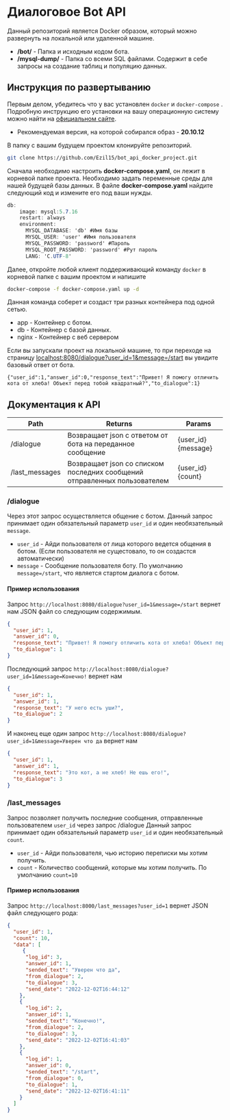 <h1>Диалоговое Bot API</h1>  
Данный репозиторий является Docker образом, который можно развернуть на локальной или удаленной машине.

- <b>/bot/</b> - Папка и исходным кодом бота.
- <b>/mysql-dump/</b> - Папка со всеми SQL файлами. Содержит в себе запросы на создание таблиц и популяцию данных.

## Инструкция по развертыванию 

Первым делом, убедитесь что у вас установлен  `docker` и `docker-compose` . Подробную инструкцию его установки на вашу операционную систему можно найти на [официальном сайте](https://docs.docker.com/engine/install/). 
- Рекомендуемая версия, на которой собирался образ - <b>20.10.12</b>

В папку с вашим будущем проектом клонируйте репозиторий.
```bash
git clone https://github.com/Ezil15/bot_api_docker_project.git
````

Сначала необходимо настроить <b>docker-compose.yaml</b>, он лежит в корневой папке проекта. 
Необходимо задать переменные среды для нашей будущей базы данных.
В файле <b>docker-compose.yaml</b> найдите следующий код и измените его под ваши нужды.
```csharp
db:
    image: mysql:5.7.16
    restart: always
    environment:
      MYSQL_DATABASE: 'db' #Имя базы
      MYSQL_USER: 'user' #Имя пользователя
      MYSQL_PASSWORD: 'password' #Пароль
      MYSQL_ROOT_PASSWORD: 'password' #Рут пароль
      LANG: 'C.UTF-8'
```

Далее, откройте любой клиент поддерживающий команду `docker` в корневой папке с вашим проектом и напишите
```bash
docker-compose -f docker-compose.yaml up -d
```
Данная команда соберет и создаст три разных контейнера под одной сетью. 
- app - Контейнер с ботом.
- db - Контейнер с базой данных.
- nginx - Контейнер c веб сервером

Если вы запускали проект на локальной машине, то при переходе на страницу [localhost:8080/dialogue?user_id=1&message=/start](http://localhost:8080/dialogue?user_id=1&message=/start) вы увидите базовый ответ от бота.
```
{"user_id":1,"answer_id":0,"response_text":"Привет! Я помогу отличить кота от хлеба! Объект перед тобой квадратный?","to_dialogue":1}
```

## Документация к API
| Path | Returns | Params |
| ------ | ------ | ------ |
| /dialogue | Возвращает json c ответом от бота на переданное сообщение |{user_id} {message} |
| /last_messages | Возвращает json cо списком последних сообщений отправленных пользователем |{user_id} {count} |



<h3>/dialogue</h3>

Через этот запрос осуществляется общение с ботом.
Данный запрос принимает один обязательный параметр `user_id` и один необязательный `message`. 
- `user_id` - Айди пользователя от лица которого ведется общения в ботом. (Если пользователя не сущестовало, то он создастся автоматически)
- `message` - Сообщение пользователя боту. По умолчанию `message=/start`, что является стартом диалога с ботом.

<h4>Пример использования</h4> 

Запрос `http://localhost:8080/dialogue?user_id=1&message=/start` вернет нам JSON файл со следующим содержимым.

```json
{
  "user_id": 1,
  "answer_id": 0,
  "response_text": "Привет! Я помогу отличить кота от хлеба! Объект перед тобой квадратный?",
  "to_dialogue": 1
}
```

Последующий запрос `http://localhost:8080/dialogue?user_id=1&message=Конечно!` вернет нам

```json
{
  "user_id": 1,
  "answer_id": 1,
  "response_text": "У него есть уши?",
  "to_dialogue": 2
}
```

И наконец еще один запрос `http://localhost:8080/dialogue?user_id=1&message=Уверен что да` вернет нам

```json
{
  "user_id": 1,
  "answer_id": 1,
  "response_text": "Это кот, а не хлеб! Не ешь его!",
  "to_dialogue": 3
}
```

<h3>/last_messages</h3>

Запрос позволяет получить последние сообщения, отправленные пользователем `user_id` через запрос /dialogue
Данный запрос принимает один обязательный параметр `user_id` и один необязательный `count`. 

- `user_id` - Айди пользователя, чью историю переписки мы хотим получить.
- `count` - Количество сообщений, которые мы хотим получить. По умолчанию `count=10`

<h4>Пример использования</h4> 

Запрос `http://localhost:8000/last_messages?user_id=1` вернет JSON файл следующего рода:

```json
{
  "user_id": 1,
  "count": 10,
  "data": [
     {
      "log_id": 3,
      "answer_id": 1,
      "sended_text": "Уверен что да",
      "from_dialogue": 2,
      "to_dialogue": 3,
      "send_date": "2022-12-02T16:44:12"
    },
    {
      "log_id": 2,
      "answer_id": 1,
      "sended_text": "Конечно!",
      "from_dialogue": 2,
      "to_dialogue": 3,
      "send_date": "2022-12-02T16:41:03"
    },
    {
      "log_id": 1,
      "answer_id": 0,
      "sended_text": "/start",
      "from_dialogue": 0,
      "to_dialogue": 1,
      "send_date": "2022-12-02T16:41:11"
    }
  ]
}
```
